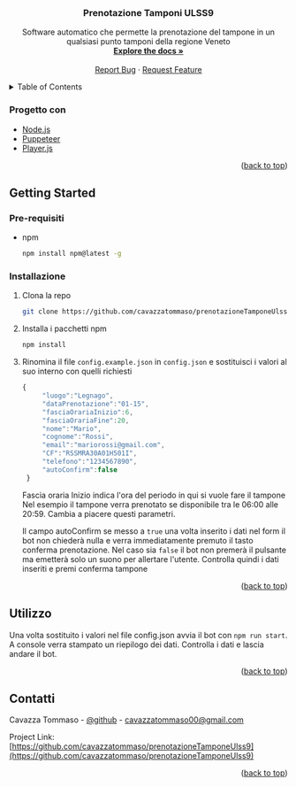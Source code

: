 <div id="top"></div>

<!-- [![Contributors][contributors-shield]][contributors-url]
[![Forks][forks-shield]][forks-url]
[![Stargazers][stars-shield]][stars-url]
[![Issues][issues-shield]][issues-url]
[![MIT License][license-shield]][license-url]
[![LinkedIn][linkedin-shield]][linkedin-url] -->



<!-- PROJECT LOGO -->
<br />
<div align="center">

<h3 align="center">Prenotazione Tamponi ULSS9</h3>

  <p align="center">
    Software automatico che permette la prenotazione del tampone in un qualsiasi punto tamponi della regione Veneto
    <br />
    <a href="https://github.com/cavazzatommaso/prenotazioneTamponeUlss9"><strong>Explore the docs »</strong></a>
    <br />
    <br />
    <a href="https://github.com/cavazzatommaso/prenotazioneTamponeUlss9/issues">Report Bug</a>
    ·
    <a href="https://github.com/cavazzatommaso/prenotazioneTamponeUlss9/issues">Request Feature</a>
  </p>
</div>



<!-- TABLE OF CONTENTS -->
<details>
  <summary>Table of Contents</summary>
  <ol>
    <li>
      <ul>
        <li><a href="#built-with">Progettato con</a></li>
      </ul>
    </li>
    <li>
      <a href="#getting-started">Getting Started</a>
      <ul>
        <li><a href="#prerequisites">Pre-requisiti</a></li>
        <li><a href="#installation">Installazione</a></li>
      </ul>
    </li>
    <li><a href="#usage">Utilizzo</a></li>
    <li><a href="#contact">Contatti</a></li>
  </ol>
</details>





### Progetto con

* [Node.js](https://nextjs.org/)
* [Puppeteer](https://reactjs.org/)
* [Player.js](https://vuejs.org/)

<p align="right">(<a href="#top">back to top</a>)</p>



<!-- GETTING STARTED -->
## Getting Started


### Pre-requisiti

* npm
  ```sh
  npm install npm@latest -g
  ```

### Installazione

1. Clona la repo
   ```sh
   git clone https://github.com/cavazzatommaso/prenotazioneTamponeUlss9.git
   ```
2. Installa i pacchetti npm
   ```sh
   npm install
   ```
3. Rinomina il file `config.example.json` in `config.json` e sostituisci i valori al suo interno con quelli richiesti
   ```js
   {
        "luogo":"Legnago",
        "dataPrenotazione":"01-15",
        "fasciaOrariaInizio":6,
        "fasciaOrariaFine":20,
        "nome":"Mario",
        "cognome":"Rossi",
        "email":"mariorossi@gmail.com",
        "CF":"RSSMRA30A01H501I",
        "telefono":"1234567890",
        "autoConfirm":false
    }
   ```
   Fascia oraria Inizio indica l'ora del periodo in qui si vuole fare il tampone
   Nel esempio il tampone verra prenotato se disponibile tra le 06:00 alle 20:59.
   Cambia a piacere questi parametri.

   Il campo autoConfirm se messo a `true` una volta inserito i dati nel form il bot non chiederà nulla e verra immediatamente premuto il tasto conferma prenotazione. Nel caso sia `false` il bot non premerà il pulsante ma emetterà solo un suono per allertare l'utente. Controlla quindi i dati inseriti e premi conferma tampone

<p align="right">(<a href="#top">back to top</a>)</p>



<!-- USAGE EXAMPLES -->
## Utilizzo

Una volta sostituito i valori nel file config.json avvia il bot con `npm run start`. A console verra stampato un riepilogo dei dati. Controlla i dati e lascia andare il bot.

<p align="right">(<a href="#top">back to top</a>)</p>



<!-- CONTACT -->
## Contatti

Cavazza Tommaso - [@github](https://github.com/cavazzatommaso) - cavazzatommaso00@gmail.com

Project Link: [https://github.com/cavazzatommaso/prenotazioneTamponeUlss9](https://github.com/cavazzatommaso/prenotazioneTamponeUlss9)

<p align="right">(<a href="#top">back to top</a>)</p>
